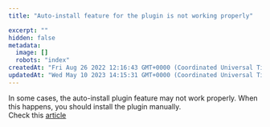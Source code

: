 ```yaml
---
title: "Auto-install feature for the plugin is not working properly"

excerpt: ""
hidden: false
metadata: 
  image: []
  robots: "index"
createdAt: "Fri Aug 26 2022 12:16:43 GMT+0000 (Coordinated Universal Time)"
updatedAt: "Wed May 10 2023 14:15:31 GMT+0000 (Coordinated Universal Time)"
---
```

In some cases, the auto-install plugin feature may not work properly. When this happens, you should install the plugin manually.  
Check this [article](/getting-started/installing-patchstack/installing-via-wordpress-repository/)
